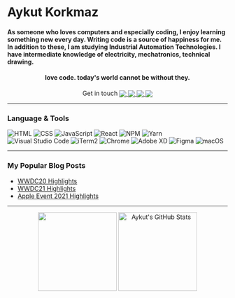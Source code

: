 <!--
<h2 align='center'><samp><strong>Hey, I'm Aykut 👋.</strong></samp></h2>
<h3 align='center'><strong><a href="http://aykut.codes" target="_blank">Personal Website 🌐</a></strong></h3>
<p align='center'><strong>Software developer | Web - JavaScript Developer | Industrial Automation Technologist</strong></p> <br> -->

# Aykut Korkmaz

<h4 align='left'>As someone who loves computers and especially coding, I enjoy learning something new every day. Writing code is a source of happiness for me. In addition to these, I am studying Industrial Automation Technologies. I have intermediate knowledge of electricity, mechatronics, technical drawing.</h2>
<h4 align='center'>love code. today's world cannot be without they.</h2>
<p align="center"> Get in touch
<a href="https://www.linkedin.com/in/aykutkorkmazx/">
    <img align="center" src="https://img.shields.io/badge/LinkedIn-181818?style=flat-square&logo=linkedin"/>
</a>
<a href="https://twitter.com/AykutKorkmazX">
    <img align="center" src="https://img.shields.io/badge/Twitter-181818?style=flat-square&logo=twitter"/>
</a>
<a href="mailto:aykutkorkmaz.original@gmail.com">
    <img align="center" src="https://img.shields.io/badge/Gmail-181818?style=flat-square&logo=gmail"/>
</a>
<a href="https://www.instagram.com/aykutk.us/">
    <img align="center" src="https://img.shields.io/badge/Instagram-181818?style=flat-square&logo=instagram"/>
</a>
</p>
<!--
🚩 **Highlights:** <br>
<a><img src='https://raw.githubusercontent.com/acervenky/animated-github-badges/master/assets/acbadge.gif' width='25' height='25'/></a> 
<a><img src='https://raw.githubusercontent.com/acervenky/animated-github-badges/master/assets/pro.gif' width='25' height='25'/></a> -->
<hr>

### **Language & Tools** <br>

![HTML](https://img.shields.io/badge/HTML-181818?style=flat&logo=html5)
![CSS](https://img.shields.io/badge/CSS-181818?style=flat&logo=css3)
![JavaScript](https://img.shields.io/badge/JavaScript-181818?style=flat&logo=javascript)
![React](https://img.shields.io/badge/ReactJS-181818?style=flat&logo=react)
![NPM](https://img.shields.io/badge/NPM-181818?style=flat&logo=npm)
![Yarn](https://img.shields.io/badge/Yarn-181818?style=flat&logo=yarn)\
![Visual Studio Code](https://img.shields.io/badge/VSCode-181818?style=flat&logo=visual-studio-code)
![iTerm2](https://img.shields.io/badge/iTerm2-181818?style=flat&logo=iterm2)
![Chrome](https://img.shields.io/badge/Chrome-181818?style=flat&logo=googlechrome)
![Adobe XD](https://img.shields.io/badge/Adobe_XD-181818?style=flat&logo=adobexd)
![Figma](https://img.shields.io/badge/Figma-181818?style=flat&logo=figma)
![macOS](https://img.shields.io/badge/macOS-181818?style=flat&logo=macOS)

<hr>

### **My Popular Blog Posts**

- [WWDC20 Highlights](https://medium.com/macoclock/wwdc-2020-highlights-f852465f2909)
- [WWDC21 Highlights](https://medium.com/macoclock/wwdc21-highlights-b2be857742f6)
- [Apple Event 2021 Highlights](https://medium.com/macoclock/apple-event-2021-highlights-63ce0e723a85)
<hr>

<p align="center">
<img height="180em" align="center" src="https://github-readme-stats.vercel.app/api/top-langs/?username=aykutkorkmaz1&hide=java,html&title_color=80ffff&text_color=ffffff&icon_color=975cff&bg_color=000000&cache_seconds=4700&locale=en" />

<img height="180em" align="center" src="https://github-readme-stats.vercel.app/api?username=aykutkorkmaz1&show_icons=true&line_height=27&count_private=true&title_color=80ffff&text_color=ffffff&icon_color=975cff&bg_color=000000&cache_seconds=4700&locale=en" alt="Aykut's GitHub Stats" />
</p>
